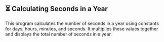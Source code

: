 ## ⏳ Calculating Seconds in a Year
This program calculates the number of seconds in a year using constants for days, hours, minutes, and seconds. 
It multiplies these values together and displays the total number of seconds in a year.
